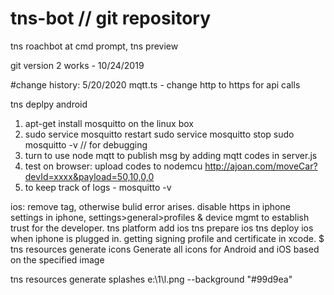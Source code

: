 
# tns-bot // git repository
tns roachbot
at cmd prompt, tns preview

git version 2 works - 10/24/2019

#change history:
    5/20/2020   mqtt.ts - change http to https for api calls
    
tns deplpy android

1. apt-get install mosquitto on the linux box
2. sudo service mosquitto restart
    sudo service mosquitto stop
    sudo mosquitto -v   // for debugging
3. turn to use node mqtt to publish msg by adding mqtt codes in server.js
4. test on browser:
    upload codes to nodemcu
     http://ajoan.com/moveCar?devId=xxxx&payload=50,10,0,0
5. to keep track of logs - mosquitto -v


ios:
    remove <pag> tag, otherwise bulid error arises.
    disable https in iphone settings
    in iphone, settings>general>profiles & device mgmt to establish trust for the developer.
    tns platform add ios
    tns prepare ios
    tns deploy ios when iphone is plugged in.
    getting signing profile and certificate in xcode.
   $ tns resources generate icons <Path to image>	Generate all icons for Android and iOS based on the specified image

   tns resources generate splashes e:\1\l.png --background "#99d9ea"